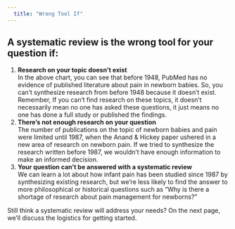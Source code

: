 ```yaml
---
  title: "Wrong Tool If"
---
```



##  A systematic review is the wrong tool for your question if:

1. **Research on your topic doesn’t exist**<br>
In the above chart, you can see that before 1948, PubMed has no evidence of published literature about pain in newborn babies. So, you can’t synthesize research from before 1948 because it doesn’t exist. <br>
Remember, If you can’t find research on these topics, it doesn’t necessarily mean no one has asked these questions, it just means no one has done a full study or published the findings.
2. **There’s not enough research on your question**<br>
The number of publications on the topic of newborn babies and pain were limited until 1987, when the Anand & Hickey paper ushered in a new area of research on newborn pain. If we tried to synthesize the research written before 1987, we wouldn’t have enough information to make an informed decision. 
3. **Your question can’t be answered with a systematic review**<br>
We can learn a lot about how infant pain has been studied since 1987 by synthesizing existing research, but we’re less likely to find the answer to more philosophical or historical questions such as “Why is there a shortage of research about pain management for newborns?” 

Still think a systematic review will address your needs? On the next page, we’ll discuss the logistics for getting started.
